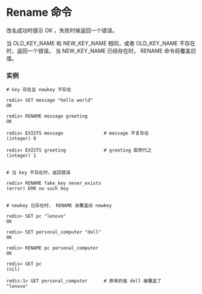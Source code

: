 # Rename 命令

改名成功时提示 OK ，失败时候返回一个错误。

当 OLD_KEY_NAME 和 NEW_KEY_NAME 相同，或者 OLD_KEY_NAME 不存在时，返回一个错误。 当 NEW_KEY_NAME 已经存在时， RENAME 命令将覆盖旧值。

### 实例

```
# key 存在且 newkey 不存在

redis> SET message "hello world"
OK

redis> RENAME message greeting
OK

redis> EXISTS message               # message 不复存在
(integer) 0

redis> EXISTS greeting              # greeting 取而代之
(integer) 1


# 当 key 不存在时，返回错误

redis> RENAME fake_key never_exists
(error) ERR no such key


# newkey 已存在时， RENAME 会覆盖旧 newkey

redis> SET pc "lenovo"
OK

redis> SET personal_computer "dell"
OK

redis> RENAME pc personal_computer
OK

redis> GET pc
(nil)

redis:1> GET personal_computer      # 原来的值 dell 被覆盖了
"lenovo"
```
